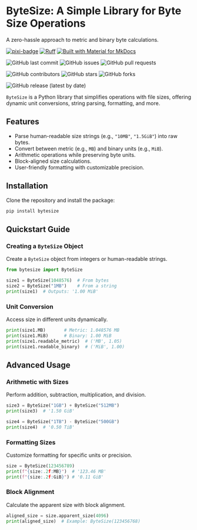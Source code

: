 # ByteSize: A Simple Library for Byte Size Operations

A zero-hassle approach to metric and binary byte calculations.

[![pixi-badge](https://img.shields.io/endpoint?url=https://raw.githubusercontent.com/prefix-dev/pixi/main/assets/badge/v0.json&style=flat-square)](https://github.com/prefix-dev/pixi)
[![Ruff](https://img.shields.io/endpoint?url=https://raw.githubusercontent.com/astral-sh/ruff/main/assets/badge/v2.json&style=flat-square)](https://github.com/astral-sh/ruff)
[![Built with Material for MkDocs](https://img.shields.io/badge/mkdocs--material-gray?logo=materialformkdocs&style=flat-square)](https://github.com/squidfunk/mkdocs-material)

<!-- ![Python Version from PEP 621 TOML](https://img.shields.io/python/required-version?file=https://raw.githubusercontent.com/jjjermiah/ByteCase/main/pyproject.toml) -->

![GitHub last commit](https://img.shields.io/github/last-commit/jjjermiah/ByteCase?style=flat-square)
![GitHub issues](https://img.shields.io/github/issues/jjjermiah/ByteCase?style=flat-square)
![GitHub pull requests](https://img.shields.io/github/issues-pr/jjjermiah/ByteCase?style=flat-square)

![GitHub contributors](https://img.shields.io/github/contributors/jjjermiah/ByteCase?style=flat-square)
![GitHub stars](https://img.shields.io/github/stars/jjjermiah/ByteCase?style=flat-square)
![GitHub forks](https://img.shields.io/github/forks/jjjermiah/ByteCase?style=flat-square)

![GitHub release (latest by date)](https://img.shields.io/github/v/release/jjjermiah/ByteCase?style=flat-square)

`ByteSize` is a Python library that simplifies operations with file sizes, offering dynamic unit conversions, string parsing, formatting, and more.

## Features

- Parse human-readable size strings (e.g., `"10MB"`, `"1.5GiB"`) into raw bytes.
- Convert between metric (e.g., `MB`) and binary units (e.g., `MiB`).
- Arithmetic operations while preserving byte units.
- Block-aligned size calculations.
- User-friendly formatting with customizable precision.

## Installation

Clone the repository and install the package:

```bash
pip install bytesize
```

## Quickstart Guide

### Creating a `ByteSize` Object

Create a `ByteSize` object from integers or human-readable strings.

```python
from bytesize import ByteSize

size1 = ByteSize(1048576)  # From bytes
size2 = ByteSize("1MB")    # From a string
print(size1)  # Outputs: '1.00 MiB'
```

### Unit Conversion

Access size in different units dynamically.

```python
print(size1.MB)       # Metric: 1.048576 MB
print(size1.MiB)      # Binary: 1.00 MiB
print(size1.readable_metric)  # ('MB', 1.05)
print(size1.readable_binary)  # ('MiB', 1.00)
```

## Advanced Usage

### Arithmetic with Sizes

Perform addition, subtraction, multiplication, and division.

```python
size3 = ByteSize("1GB") + ByteSize("512MB")
print(size3)  # '1.50 GiB'

size4 = ByteSize("1TB") - ByteSize("500GB")
print(size4)  # '0.50 TiB'
```

### Formatting Sizes

Customize formatting for specific units or precision.

```python
size = ByteSize(123456789)
print(f"{size:.2f:MB}")  # '123.46 MB'
print(f"{size:.2f:GiB}") # '0.11 GiB'
```

### Block Alignment

Calculate the apparent size with block alignment.

```python
aligned_size = size.apparent_size(4096)
print(aligned_size)  # Example: ByteSize(123456768)
```
